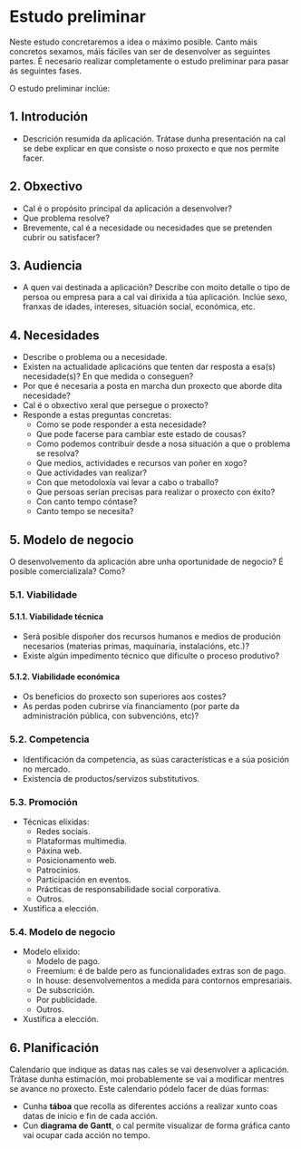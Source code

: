 # Estudo preliminar

Neste estudo concretaremos a idea o máximo posible. Canto máis concretos sexamos, máis fáciles van ser de desenvolver as seguintes partes. É necesario realizar completamente o estudo preliminar para pasar ás seguintes fases.

O estudo preliminar inclúe:

## 1. Introdución
- Descrición resumida da aplicación. Trátase dunha presentación na cal se debe explicar en que consiste o noso proxecto e que nos permite facer.

## 2. Obxectivo
- Cal é o propósito principal da aplicación a desenvolver?
- Que problema resolve? 
- Brevemente, cal é a necesidade ou necesidades que se pretenden cubrir ou satisfacer? 

## 3. Audiencia
- A quen vai destinada a aplicación? Describe con moito detalle o tipo de persoa ou empresa para a cal vai dirixida a túa aplicación. Inclúe sexo, franxas de idades, intereses, situación social, económica, etc.

## 4. Necesidades
- Describe o problema ou a necesidade.
- Existen na actualidade aplicacións que tenten dar resposta a esa(s) necesidade(s)? En que medida o conseguen?
- Por que é necesaria a posta en marcha dun proxecto que aborde dita necesidade?
- Cal é o obxectivo xeral que persegue o proxecto?
- Responde a estas preguntas concretas:
	- Como se pode responder a esta necesidade? 
	- Que pode facerse para cambiar este estado de cousas? 
	- Como podemos contribuír desde a nosa situación a que o problema se resolva? 
	- Que medios, actividades e recursos van poñer en xogo? 
	- Que actividades van realizar? 
	- Con que metodoloxía vai levar a cabo o traballo?  
	- Que persoas serían precisas para realizar o proxecto con éxito? 
	- Con canto tempo cóntase? 
	- Canto tempo se necesita?


## 5. Modelo de negocio 
O desenvolvemento da aplicación abre unha oportunidade de negocio? É posible comercializala? Como?

### 5.1. Viabilidade

#### 5.1.1. Viabilidade técnica
- Será posible dispoñer dos recursos humanos e medios de produción necesarios (materias primas, maquinaria, instalacións, etc.)?
- Existe algún impedimento técnico que dificulte o proceso produtivo?  

#### 5.1.2. Viabilidade económica
- Os beneficios do proxecto son superiores aos costes?
- As perdas poden cubrirse vía financiamento (por parte da administración pública, con subvencións, etc)?    

### 5.2. Competencia
- Identificación da competencia, as súas características e a súa posición no mercado.
- Existencia de productos/servizos substitutivos.

### 5.3. Promoción
- Técnicas elixidas:
	+ Redes sociais.
	+ Plataformas multimedia.
	+ Páxina web.
	+ Posicionamento web.
	+ Patrocinios.
	+ Participación en eventos.
	+ Prácticas de responsabilidade social corporativa.
	+ Outros.
- Xustifica a elección.
    
### 5.4. Modelo de negocio
- Modelo elixido: 
	+ Modelo de pago.
	+ Freemium: é de balde pero as funcionalidades extras son de pago.
	+ In house: desenvolvementos a medida para contornos empresariais.
	+ De subscrición.
	+ Por publicidade.
	+ Outros.
- Xustifica a elección.

## 6. Planificación
Calendario que indique as datas nas cales se vai desenvolver a aplicación. Trátase dunha estimación, moi probablemente se vai a modificar mentres se avance no proxecto. Este calendario pódelo facer de dúas formas:

- Cunha **táboa** que recolla as diferentes accións a realizar xunto coas datas de inicio e fin de cada acción.
- Cun **diagrama de Gantt**, o cal permite visualizar de forma gráfica canto vai ocupar cada acción no tempo.
